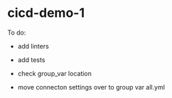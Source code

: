 # cicd-demo-1
To do:
* add linters
* add tests

* check group_var location
* move connecton settings over to group var all.yml
